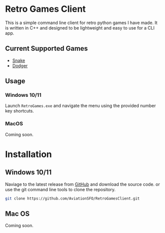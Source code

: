 # Retro Games Client
This is a simple command line client for retro python games I have made. It is written in C++ and designed to be lightweight and easy to use for a CLI app.
## Current Supported Games
* [Snake](https://github.com/AviationSFO/SnakeGame)
* [Dodger](https://github.com/AviationSFO/DodgerGame)

## Usage
### Windows 10/11
Launch `RetroGames.exe` and navigate the menu using the provided number key shortcuts.
### MacOS
Coming soon.

# Installation
## Windows 10/11
Naviage to the latest release from [GitHub](https://github.com/AviationSFO/RetroGamesClient) and download the source code.
or use the git command line tools to clone the repository.

```bash
git clone https://github.com/AviationSFO/RetroGamesClient.git
```
## Mac OS
Coming soon.